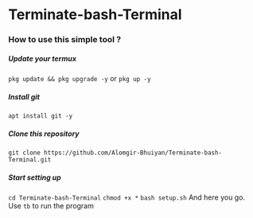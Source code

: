 # Terminate-bash-Terminal
### How to use this simple tool ?
##### Update your termux
`pkg update && pkg upgrade -y` or `pkg up -y`
##### Install git
`apt install git -y`
##### Clone this repository 
`git clone https://github.com/Alomgir-Bhuiyan/Terminate-bash-Terminal.git`
##### Start setting up 
`cd Terminate-bash-Terminal`
`chmod +x *`
`bash setup.sh`
And here you go. Use `tb` to run the program
